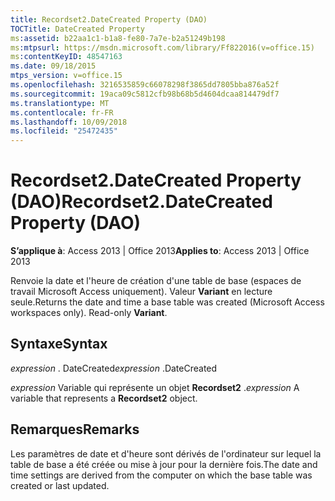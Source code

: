 ```yaml
---
title: Recordset2.DateCreated Property (DAO)
TOCTitle: DateCreated Property
ms:assetid: b22aa1c1-b1a8-fe80-7a7e-b2a51249b198
ms:mtpsurl: https://msdn.microsoft.com/library/Ff822016(v=office.15)
ms:contentKeyID: 48547163
ms.date: 09/18/2015
mtps_version: v=office.15
ms.openlocfilehash: 3216535859c66078298f3865dd7805bba876a52f
ms.sourcegitcommit: 19aca09c5812cfb98b68b5d4604dcaa814479df7
ms.translationtype: MT
ms.contentlocale: fr-FR
ms.lasthandoff: 10/09/2018
ms.locfileid: "25472435"
---
```

# <a name="recordset2datecreated-property-dao"></a><span data-ttu-id="7b37a-102">Recordset2.DateCreated Property (DAO)</span><span class="sxs-lookup"><span data-stu-id="7b37a-102">Recordset2.DateCreated Property (DAO)</span></span>


<span data-ttu-id="7b37a-103">**S’applique à**: Access 2013 | Office 2013</span><span class="sxs-lookup"><span data-stu-id="7b37a-103">**Applies to**: Access 2013 | Office 2013</span></span>

<span data-ttu-id="7b37a-p101">Renvoie la date et l'heure de création d'une table de base (espaces de travail Microsoft Access uniquement). Valeur **Variant** en lecture seule.</span><span class="sxs-lookup"><span data-stu-id="7b37a-p101">Returns the date and time a base table was created (Microsoft Access workspaces only). Read-only **Variant**.</span></span>

## <a name="syntax"></a><span data-ttu-id="7b37a-106">Syntaxe</span><span class="sxs-lookup"><span data-stu-id="7b37a-106">Syntax</span></span>

<span data-ttu-id="7b37a-107">*expression* . DateCreated</span><span class="sxs-lookup"><span data-stu-id="7b37a-107">*expression* .DateCreated</span></span>

<span data-ttu-id="7b37a-108">*expression* Variable qui représente un objet **Recordset2** .</span><span class="sxs-lookup"><span data-stu-id="7b37a-108">*expression* A variable that represents a **Recordset2** object.</span></span>

## <a name="remarks"></a><span data-ttu-id="7b37a-109">Remarques</span><span class="sxs-lookup"><span data-stu-id="7b37a-109">Remarks</span></span>

<span data-ttu-id="7b37a-110">Les paramètres de date et d'heure sont dérivés de l'ordinateur sur lequel la table de base a été créée ou mise à jour pour la dernière fois.</span><span class="sxs-lookup"><span data-stu-id="7b37a-110">The date and time settings are derived from the computer on which the base table was created or last updated.</span></span>

